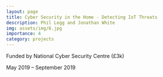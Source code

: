 ```yaml
---
layout: page
title: Cyber Security in the Home - Detecting IoT Threats
description: Phil Legg and Jonathan White
img: assets/img/6.jpg
importance: 4
category: projects
---
```


Funded by National Cyber Security Centre (£3k)

May 2019 – September 2019
